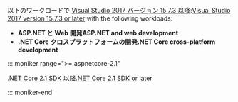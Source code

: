 <span data-ttu-id="25817-101">以下のワークロードで [Visual Studio 2017 バージョン 15.7.3 以降](https://visualstudio.microsoft.com/downloads/):</span><span class="sxs-lookup"><span data-stu-id="25817-101">[Visual Studio 2017 version 15.7.3 or later](https://visualstudio.microsoft.com/downloads/) with the following workloads:</span></span>

* <span data-ttu-id="25817-102">**ASP.NET と Web 開発**</span><span class="sxs-lookup"><span data-stu-id="25817-102">**ASP.NET and web development**</span></span>
* <span data-ttu-id="25817-103">**.NET Core クロスプラットフォームの開発**</span><span class="sxs-lookup"><span data-stu-id="25817-103">**.NET Core cross-platform development**</span></span>

::: moniker range=">= aspnetcore-2.1"

<span data-ttu-id="25817-104">[.NET Core 2.1 SDK](https://www.microsoft.com/net/download/windows) 以降</span><span class="sxs-lookup"><span data-stu-id="25817-104">[.NET Core 2.1 SDK or later](https://www.microsoft.com/net/download/windows)</span></span>

::: moniker-end
